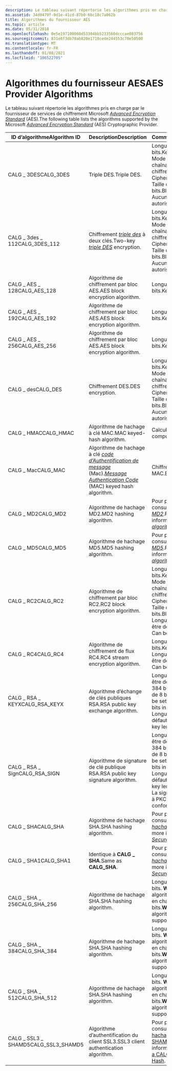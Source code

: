 ```yaml
---
description: Le tableau suivant répertorie les algorithmes pris en charge par le fournisseur de services de chiffrement Microsoft Advanced Encryption Standard (AES).
ms.assetid: 34d0479f-9d1e-41cd-87b0-6bc18c7a062b
title: Algorithmes du fournisseur AES
ms.topic: article
ms.date: 05/31/2018
ms.openlocfilehash: 0e5e197100060d53304bb5233560dcccae083756
ms.sourcegitcommit: 831e8f3db78ab820e1710cede244553c70e50500
ms.translationtype: MT
ms.contentlocale: fr-FR
ms.lasthandoff: 01/08/2021
ms.locfileid: "106522705"
---
```

# <a name="aes-provider-algorithms"></a><span data-ttu-id="54227-103">Algorithmes du fournisseur AES</span><span class="sxs-lookup"><span data-stu-id="54227-103">AES Provider Algorithms</span></span>

<span data-ttu-id="54227-104">Le tableau suivant répertorie les algorithmes pris en charge par le fournisseur de services de chiffrement Microsoft [*Advanced Encryption Standard*](../secgloss/a-gly.md) (AES).</span><span class="sxs-lookup"><span data-stu-id="54227-104">The following table lists the algorithms supported by the Microsoft [*Advanced Encryption Standard*](../secgloss/a-gly.md) (AES) Cryptographic Provider.</span></span>



| <span data-ttu-id="54227-105">ID d’algorithme</span><span class="sxs-lookup"><span data-stu-id="54227-105">Algorithm ID</span></span>       | <span data-ttu-id="54227-106">Description</span><span class="sxs-lookup"><span data-stu-id="54227-106">Description</span></span>                                                                                                                                                     | <span data-ttu-id="54227-107">Commentaires</span><span class="sxs-lookup"><span data-stu-id="54227-107">Comments</span></span>                                                                                                                                                   |
|--------------------|-----------------------------------------------------------------------------------------------------------------------------------------------------------------|------------------------------------------------------------------------------------------------------------------------------------------------------------|
| <span data-ttu-id="54227-108">CALG \_ 3DES</span><span class="sxs-lookup"><span data-stu-id="54227-108">CALG\_3DES</span></span>         | <span data-ttu-id="54227-109">Triple DES.</span><span class="sxs-lookup"><span data-stu-id="54227-109">Triple DES.</span></span>                                                                                                                                                     | <span data-ttu-id="54227-110">Longueur de clé : 168 bits.</span><span class="sxs-lookup"><span data-stu-id="54227-110">Key length: 168 bits.</span></span> <span data-ttu-id="54227-111">Mode par défaut : chaînage de blocs de chiffrement.</span><span class="sxs-lookup"><span data-stu-id="54227-111">Default mode: Cipher block chaining.</span></span><br/> <span data-ttu-id="54227-112">Taille de bloc : 64 bits.</span><span class="sxs-lookup"><span data-stu-id="54227-112">Block size: 64 bits.</span></span><br/> <span data-ttu-id="54227-113">Aucun Salt n’est autorisé.</span><span class="sxs-lookup"><span data-stu-id="54227-113">No salt allowed.</span></span><br/>                          |
| <span data-ttu-id="54227-114">CALG \_ 3des \_ 112</span><span class="sxs-lookup"><span data-stu-id="54227-114">CALG\_3DES\_112</span></span>    | <span data-ttu-id="54227-115">Chiffrement [*triple des*](../secgloss/t-gly.md) à deux clés.</span><span class="sxs-lookup"><span data-stu-id="54227-115">Two-key [*triple DES*](../secgloss/t-gly.md) encryption.</span></span>                                                            | <span data-ttu-id="54227-116">Longueur de clé : 112 bits.</span><span class="sxs-lookup"><span data-stu-id="54227-116">Key length: 112 bits.</span></span> <span data-ttu-id="54227-117">Mode par défaut : chaînage de blocs de chiffrement.</span><span class="sxs-lookup"><span data-stu-id="54227-117">Default mode: Cipher block chaining.</span></span><br/> <span data-ttu-id="54227-118">Taille de bloc : 64 bits.</span><span class="sxs-lookup"><span data-stu-id="54227-118">Block size: 64 bits.</span></span><br/> <span data-ttu-id="54227-119">Aucun Salt n’est autorisé.</span><span class="sxs-lookup"><span data-stu-id="54227-119">No salt allowed.</span></span><br/>                          |
| <span data-ttu-id="54227-120">CALG \_ AES \_ 128</span><span class="sxs-lookup"><span data-stu-id="54227-120">CALG\_AES\_128</span></span>     | <span data-ttu-id="54227-121">Algorithme de chiffrement par bloc AES.</span><span class="sxs-lookup"><span data-stu-id="54227-121">AES block encryption algorithm.</span></span>                                                                                                                                 | <span data-ttu-id="54227-122">Longueur de clé : 128 bits.</span><span class="sxs-lookup"><span data-stu-id="54227-122">Key length: 128 bits.</span></span>                                                                                                                                      |
| <span data-ttu-id="54227-123">CALG \_ AES \_ 192</span><span class="sxs-lookup"><span data-stu-id="54227-123">CALG\_AES\_192</span></span>     | <span data-ttu-id="54227-124">Algorithme de chiffrement par bloc AES.</span><span class="sxs-lookup"><span data-stu-id="54227-124">AES block encryption algorithm.</span></span>                                                                                                                                 | <span data-ttu-id="54227-125">Longueur de clé : 192 bits.</span><span class="sxs-lookup"><span data-stu-id="54227-125">Key length: 192 bits.</span></span>                                                                                                                                      |
| <span data-ttu-id="54227-126">CALG \_ AES \_ 256</span><span class="sxs-lookup"><span data-stu-id="54227-126">CALG\_AES\_256</span></span>     | <span data-ttu-id="54227-127">Algorithme de chiffrement par bloc AES.</span><span class="sxs-lookup"><span data-stu-id="54227-127">AES block encryption algorithm.</span></span>                                                                                                                                 | <span data-ttu-id="54227-128">Longueur de clé : 256 bits.</span><span class="sxs-lookup"><span data-stu-id="54227-128">Key length: 256 bits.</span></span>                                                                                                                                      |
| <span data-ttu-id="54227-129">CALG \_ des</span><span class="sxs-lookup"><span data-stu-id="54227-129">CALG\_DES</span></span>          | <span data-ttu-id="54227-130">Chiffrement DES.</span><span class="sxs-lookup"><span data-stu-id="54227-130">DES encryption.</span></span>                                                                                                                                                 | <span data-ttu-id="54227-131">Longueur de clé : 56 bits.</span><span class="sxs-lookup"><span data-stu-id="54227-131">Key length: 56 bits.</span></span> <span data-ttu-id="54227-132">Mode par défaut : chaînage de blocs de chiffrement.</span><span class="sxs-lookup"><span data-stu-id="54227-132">Default mode: Cipher block chaining.</span></span><br/> <span data-ttu-id="54227-133">Taille de bloc : 64 bits.</span><span class="sxs-lookup"><span data-stu-id="54227-133">Block size: 64 bits.</span></span><br/> <span data-ttu-id="54227-134">Aucun Salt n’est autorisé.</span><span class="sxs-lookup"><span data-stu-id="54227-134">No salt allowed.</span></span><br/>                           |
| <span data-ttu-id="54227-135">CALG \_ HMAC</span><span class="sxs-lookup"><span data-stu-id="54227-135">CALG\_HMAC</span></span>         | <span data-ttu-id="54227-136">Algorithme de hachage à clé MAC.</span><span class="sxs-lookup"><span data-stu-id="54227-136">MAC keyed-hash algorithm.</span></span>                                                                                                                                       | <span data-ttu-id="54227-137">Calcul HMAC.</span><span class="sxs-lookup"><span data-stu-id="54227-137">HMAC computation.</span></span>                                                                                                                                          |
| <span data-ttu-id="54227-138">CALG \_ Mac</span><span class="sxs-lookup"><span data-stu-id="54227-138">CALG\_MAC</span></span>          | <span data-ttu-id="54227-139">Algorithme de hachage à clé [*code d’Authentification de message*](../secgloss/m-gly.md) (Mac).</span><span class="sxs-lookup"><span data-stu-id="54227-139">[*Message Authentication Code*](../secgloss/m-gly.md) (MAC) keyed hash algorithm.</span></span> | <span data-ttu-id="54227-140">Chiffrement par bloc MAC.</span><span class="sxs-lookup"><span data-stu-id="54227-140">Block cipher MAC.</span></span>                                                                                                                                          |
| <span data-ttu-id="54227-141">CALG \_ MD2</span><span class="sxs-lookup"><span data-stu-id="54227-141">CALG\_MD2</span></span>          | <span data-ttu-id="54227-142">Algorithme de hachage MD2.</span><span class="sxs-lookup"><span data-stu-id="54227-142">MD2 hashing algorithm.</span></span>                                                                                                                                          | <span data-ttu-id="54227-143">Pour plus d’informations, consultez l' [*algorithme MD2*](../secgloss/m-gly.md).</span><span class="sxs-lookup"><span data-stu-id="54227-143">For more information, see [*MD2 algorithm*](../secgloss/m-gly.md).</span></span>                                       |
| <span data-ttu-id="54227-144">CALG \_ MD5</span><span class="sxs-lookup"><span data-stu-id="54227-144">CALG\_MD5</span></span>          | <span data-ttu-id="54227-145">Algorithme de hachage MD5.</span><span class="sxs-lookup"><span data-stu-id="54227-145">MD5 hashing algorithm.</span></span>                                                                                                                                          | <span data-ttu-id="54227-146">Pour plus d’informations, consultez [*algorithme MD5*](../secgloss/m-gly.md).</span><span class="sxs-lookup"><span data-stu-id="54227-146">For more information, see [*MD5 algorithm*](../secgloss/m-gly.md).</span></span>                                       |
| <span data-ttu-id="54227-147">CALG \_ RC2</span><span class="sxs-lookup"><span data-stu-id="54227-147">CALG\_RC2</span></span>          | <span data-ttu-id="54227-148">Algorithme de chiffrement par bloc RC2.</span><span class="sxs-lookup"><span data-stu-id="54227-148">RC2 block encryption algorithm.</span></span>                                                                                                                                 | <span data-ttu-id="54227-149">Longueur de clé : 128 bits.</span><span class="sxs-lookup"><span data-stu-id="54227-149">Key length: 128 bits.</span></span> <span data-ttu-id="54227-150">Mode par défaut : chaînage de blocs de chiffrement.</span><span class="sxs-lookup"><span data-stu-id="54227-150">Default mode: Cipher block chaining.</span></span><br/> <span data-ttu-id="54227-151">Taille de bloc : 64 bits.</span><span class="sxs-lookup"><span data-stu-id="54227-151">Block size: 64 bits.</span></span><br/> <span data-ttu-id="54227-152">Longueur du Salt : peut être définie.</span><span class="sxs-lookup"><span data-stu-id="54227-152">Salt length: Can be set.</span></span><br/>                  |
| <span data-ttu-id="54227-153">CALG \_ RC4</span><span class="sxs-lookup"><span data-stu-id="54227-153">CALG\_RC4</span></span>          | <span data-ttu-id="54227-154">Algorithme de chiffrement de flux RC4.</span><span class="sxs-lookup"><span data-stu-id="54227-154">RC4 stream encryption algorithm.</span></span>                                                                                                                                | <span data-ttu-id="54227-155">Longueur de clé : 128 bits.</span><span class="sxs-lookup"><span data-stu-id="54227-155">Key length: 128 bits.</span></span> <span data-ttu-id="54227-156">Longueur du Salt : peut être définie.</span><span class="sxs-lookup"><span data-stu-id="54227-156">Salt length: Can be set.</span></span><br/>                                                                                                  |
| <span data-ttu-id="54227-157">CALG \_ RSA \_ KEYX</span><span class="sxs-lookup"><span data-stu-id="54227-157">CALG\_RSA\_KEYX</span></span>    | <span data-ttu-id="54227-158">Algorithme d’échange de clés publiques RSA.</span><span class="sxs-lookup"><span data-stu-id="54227-158">RSA public key exchange algorithm.</span></span>                                                                                                                              | <span data-ttu-id="54227-159">Longueur de clé : peut être défini, 384 bits à 16 384 bits par incréments de 8 bits.</span><span class="sxs-lookup"><span data-stu-id="54227-159">Key length: Can be set, 384 bits to 16,384 bits in 8-bit increments.</span></span> <span data-ttu-id="54227-160">Longueur de clé par défaut : 1 024 bits.</span><span class="sxs-lookup"><span data-stu-id="54227-160">Default key length: 1,024 bits.</span></span><br/>                                            |
| <span data-ttu-id="54227-161">CALG \_ RSA \_ Sign</span><span class="sxs-lookup"><span data-stu-id="54227-161">CALG\_RSA\_SIGN</span></span>    | <span data-ttu-id="54227-162">Algorithme de signature de clé publique RSA.</span><span class="sxs-lookup"><span data-stu-id="54227-162">RSA public key signature algorithm.</span></span>                                                                                                                             | <span data-ttu-id="54227-163">Longueur de clé : peut être défini, 384 bits à 16 384 bits par incréments de 8 bits.</span><span class="sxs-lookup"><span data-stu-id="54227-163">Key length: Can be set, 384 bits to 16,384 bits in 8-bit increments.</span></span> <span data-ttu-id="54227-164">Longueur de clé par défaut : 1 024 bits.</span><span class="sxs-lookup"><span data-stu-id="54227-164">Default key length: 1,024 bits.</span></span><br/> <span data-ttu-id="54227-165">La signature est conforme à PKCS \# 6.</span><span class="sxs-lookup"><span data-stu-id="54227-165">Signature conforms to PKCS \#6.</span></span><br/> |
| <span data-ttu-id="54227-166">CALG \_ SHA</span><span class="sxs-lookup"><span data-stu-id="54227-166">CALG\_SHA</span></span>          | <span data-ttu-id="54227-167">Algorithme de hachage SHA.</span><span class="sxs-lookup"><span data-stu-id="54227-167">SHA hashing algorithm.</span></span>                                                                                                                                          | <span data-ttu-id="54227-168">Pour plus d’informations, consultez [*algorithme de hachage sécurisé*](../secgloss/s-gly.md).</span><span class="sxs-lookup"><span data-stu-id="54227-168">For more information, see [*Secure Hash Algorithm*](../secgloss/s-gly.md).</span></span>               |
| <span data-ttu-id="54227-169">CALG \_ SHA1</span><span class="sxs-lookup"><span data-stu-id="54227-169">CALG\_SHA1</span></span>         | <span data-ttu-id="54227-170">Identique à **CALG \_ SHA**.</span><span class="sxs-lookup"><span data-stu-id="54227-170">Same as **CALG\_SHA**.</span></span>                                                                                                                                          | <span data-ttu-id="54227-171">Pour plus d’informations, consultez [*algorithme de hachage sécurisé*](../secgloss/s-gly.md).</span><span class="sxs-lookup"><span data-stu-id="54227-171">For more information, see [*Secure Hash Algorithm*](../secgloss/s-gly.md).</span></span>               |
| <span data-ttu-id="54227-172">CALG \_ SHA \_ 256</span><span class="sxs-lookup"><span data-stu-id="54227-172">CALG\_SHA\_256</span></span>     | <span data-ttu-id="54227-173">Algorithme de hachage SHA.</span><span class="sxs-lookup"><span data-stu-id="54227-173">SHA hashing algorithm.</span></span>                                                                                                                                          | <span data-ttu-id="54227-174">Longueur de clé : 256 bits. **Windows XP :** Cet algorithme n’est pas pris en charge.</span><span class="sxs-lookup"><span data-stu-id="54227-174">Key length: 256 bits.**Windows XP:** This algorithm is not supported.</span></span><br/>                                                                           |
| <span data-ttu-id="54227-175">CALG \_ SHA \_ 384</span><span class="sxs-lookup"><span data-stu-id="54227-175">CALG\_SHA\_384</span></span>     | <span data-ttu-id="54227-176">Algorithme de hachage SHA.</span><span class="sxs-lookup"><span data-stu-id="54227-176">SHA hashing algorithm.</span></span>                                                                                                                                          | <span data-ttu-id="54227-177">Longueur de clé : 384 bits. **Windows XP :** Cet algorithme n’est pas pris en charge.</span><span class="sxs-lookup"><span data-stu-id="54227-177">Key length: 384 bits.**Windows XP:** This algorithm is not supported.</span></span><br/>                                                                           |
| <span data-ttu-id="54227-178">CALG \_ SHA \_ 512</span><span class="sxs-lookup"><span data-stu-id="54227-178">CALG\_SHA\_512</span></span>     | <span data-ttu-id="54227-179">Algorithme de hachage SHA.</span><span class="sxs-lookup"><span data-stu-id="54227-179">SHA hashing algorithm.</span></span>                                                                                                                                          | <span data-ttu-id="54227-180">Longueur de clé : 512 bits. **Windows XP :** Cet algorithme n’est pas pris en charge.</span><span class="sxs-lookup"><span data-stu-id="54227-180">Key length: 512 bits.**Windows XP:** This algorithm is not supported.</span></span><br/>                                                                           |
| <span data-ttu-id="54227-181">CALG \_ SSL3 \_ SHAMD5</span><span class="sxs-lookup"><span data-stu-id="54227-181">CALG\_SSL3\_SHAMD5</span></span> | <span data-ttu-id="54227-182">Algorithme d’authentification du client SSL3.</span><span class="sxs-lookup"><span data-stu-id="54227-182">SSL3 client authentication algorithm.</span></span>                                                                                                                           | <span data-ttu-id="54227-183">Pour plus d’informations, consultez [création d’un \_ hachage CALG SSL3 \_ SHAMD5](creating-a-calg-ssl3-shamd5-hash.md).</span><span class="sxs-lookup"><span data-stu-id="54227-183">For more information, see [Creating a CALG\_SSL3\_SHAMD5 Hash](creating-a-calg-ssl3-shamd5-hash.md).</span></span>                                                      |



 

 

 
